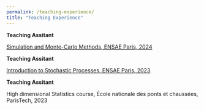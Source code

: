 ```yaml
---
permalink: /teaching-experience/
title: "Teaching Experience"
---
```


**Teaching Assitant**

[Simulation and Monte-Carlo Methods, ENSAE Paris, 2024](https://www.ensae.fr/en/courses/328-simulation-and-monte-carlo-methods)


**Teaching Assitant**

[Introduction to Stochastic Processes, ENSAE Paris, 2023](https://www.ensae.fr/en/courses/269)


**Teaching Assitant**

High dimensional Statistics course, École nationale des ponts et chaussées, ParisTech, 2023